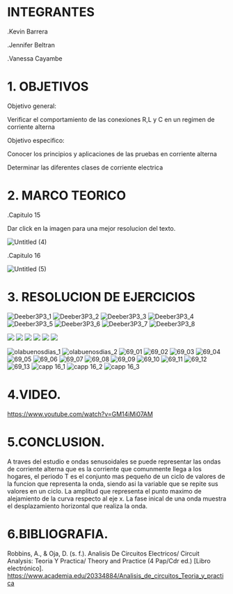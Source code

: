 # INTEGRANTES

.Kevin Barrera

.Jennifer Beltran

.Vanessa Cayambe

# 1. OBJETIVOS
Objetivo general:

Verificar el comportamiento de las conexiones R,L y C en un regimen de corriente alterna

Objetivo especifico:

Conocer los principios y aplicaciones de las pruebas en corriente alterna

Determinar las diferentes clases de corriente electrica


# 2. MARCO TEORICO

.Capitulo 15

Dar click en la imagen para una mejor resolucion del texto.

![Untitled (4)](https://user-images.githubusercontent.com/84421020/131774226-f0d09fa6-b72a-4de2-855b-54e1ffcea8f4.jpg)


.Capitulo 16

![Untitled (5)](https://user-images.githubusercontent.com/84421020/131776923-631db3c4-d1fe-4719-b7be-c1723d023d20.jpg)



# 3. RESOLUCION DE EJERCICIOS

![Deeber3P3_1](https://user-images.githubusercontent.com/84421370/131882158-e408fe7b-39d3-4451-ba68-71dd21563947.jpg)
![Deeber3P3_2](https://user-images.githubusercontent.com/84421370/131882168-1089a066-5d5f-4e90-91fa-7e01bc8c678f.jpg)
![Deeber3P3_3](https://user-images.githubusercontent.com/84421370/131882198-f2efc251-bb66-479a-ad32-f70b2999dd5a.jpg)
![Deeber3P3_4](https://user-images.githubusercontent.com/84421370/131882216-6cceaab5-c9dc-4dd7-b925-2f7b7e6751d3.jpg)
![Deeber3P3_5](https://user-images.githubusercontent.com/84421370/131882233-031d8d82-c385-4523-9702-c30f241c12a3.jpg)
![Deeber3P3_6](https://user-images.githubusercontent.com/84421370/131882260-77ec4e56-0634-429c-a58e-1fbe7dbcc373.jpg)
![Deeber3P3_7](https://user-images.githubusercontent.com/84421370/131882280-2e9a04a3-c2ba-40f8-b7b4-bab6c5b1674d.jpg)
![Deeber3P3_8](https://user-images.githubusercontent.com/84421370/131882290-0c44aae8-1405-454b-a75f-ee7490638fbf.jpg)


![](https://github.com/Kevinsan21/Pictures-deber2p3/blob/main/cap15%20y%2016_page-0001.jpg)
![](https://github.com/Kevinsan21/Pictures-deber2p3/blob/main/cap15%20y%2016_page-0002.jpg)
![](https://github.com/Kevinsan21/Pictures-deber2p3/blob/main/cap15%20y%2016_page-0003.jpg)
![](https://github.com/Kevinsan21/Pictures-deber2p3/blob/main/cap15%20y%2016_page-0004.jpg)
![](https://github.com/Kevinsan21/Pictures-deber2p3/blob/main/cap15%20y%2016_page-0005.jpg)
![](https://github.com/Kevinsan21/Pictures-deber2p3/blob/main/cap15%20y%2016_page-0006.jpg)

![olabuenosdias_1](https://user-images.githubusercontent.com/84421020/131875117-0984ae37-5029-4449-b7dd-afb761236ab0.jpg)
![olabuenosdias_2](https://user-images.githubusercontent.com/84421020/131875305-8a86e488-962e-4c74-86c9-0623a75f3788.jpg)
![69_01](https://user-images.githubusercontent.com/84421020/131881244-66b53de8-a130-4227-aaea-4189be899039.jpg)
![69_02](https://user-images.githubusercontent.com/84421020/131881445-9ce6faa3-ce43-41b7-8e29-bbfd51b747a8.jpg)
![69_03](https://user-images.githubusercontent.com/84421020/131881472-75f59d56-67ba-4713-934f-2a4d9aea71f8.jpg)
![69_04](https://user-images.githubusercontent.com/84421020/131881503-d6911c92-692e-4d9d-8fcb-4f0d1796ca27.jpg)
![69_05](https://user-images.githubusercontent.com/84421020/131881532-ef165de4-5912-4b09-aa2a-209e522cf32e.jpg)
![69_06](https://user-images.githubusercontent.com/84421020/131881553-e68308a3-a626-4ff1-b060-89a71d6ec04e.jpg)
![69_07](https://user-images.githubusercontent.com/84421020/131881642-d3ebba0b-f1a7-4ba3-bd3b-55417ef914c1.jpg)
![69_08](https://user-images.githubusercontent.com/84421020/131881655-04bd636c-fb25-4cc6-9228-8639deb463cb.jpg)
![69_09](https://user-images.githubusercontent.com/84421020/131881691-f0d8dcba-129d-4712-b3e3-4bf30df848be.jpg)
![69_10](https://user-images.githubusercontent.com/84421020/131881715-c4d46991-7faa-47dc-b2eb-d981782e63f6.jpg)
![69_11](https://user-images.githubusercontent.com/84421020/131881745-97e346d7-4d00-4170-8ebe-acf9304f789b.jpg)
![69_12](https://user-images.githubusercontent.com/84421020/131881770-7e5d3470-f78d-4453-81cb-0a2cecf04362.jpg)
![69_13](https://user-images.githubusercontent.com/84421020/131881789-250a5b01-062e-4a37-b039-3e66349bbe8d.jpg)
![capp 16_1](https://user-images.githubusercontent.com/84421020/131873490-aa5afb1d-8c62-4fc6-bd28-18384d3f95e5.jpg)
![capp 16_2](https://user-images.githubusercontent.com/84421020/131873556-38f78955-1042-416c-9840-d7d74141b049.jpg)
![capp 16_3](https://user-images.githubusercontent.com/84421020/131873640-69f3de30-3963-4192-8a73-08e4bf13399f.jpg)


# 4.VIDEO.
https://www.youtube.com/watch?v=GM14iMi07AM

# 5.CONCLUSION.
A traves del estudio e ondas senusoidales se puede representar las ondas de corriente alterna que es la corriente que comunmente llega a los hogares, el periodo T es el conjunto mas pequeño de un ciclo de valores de la funcion que representa la onda, siendo asi la variable que se repite sus valores en un ciclo. La amplitud que representa el punto maximo de alejamiento de la curva respecto al eje x. La fase inical de una onda muestra el desplazamiento horizontal que realiza la onda.





# 6.BIBLIOGRAFIA.
Robbins, A., & Oja, D. (s. f.). Analisis De Circuitos Electricos/ Circuit Analysis: Teoria Y Practica/ Theory and Practice (4 Pap/Cdr ed.) [Libro electrónico]. https://www.academia.edu/20334884/Analisis_de_circuitos_Teoria_y_practica
